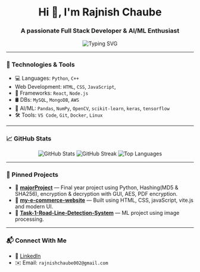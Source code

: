 <h1 align="center">Hi 👋, I'm Rajnish Chaube</h1>
<h3 align="center">A passionate Full Stack Developer & AI/ML Enthusiast</h3>

<p align="center">
  <img src="https://readme-typing-svg.demolab.com?font=Fira+Code&weight=700&pause=1000&color=00F7FF&width=435&lines=Fullstack+Developer;AI+%2F+ML+Explorer;Python+%7C+JS+%7C+C%2B%2B;Tech+Enthusiast+%F0%9F%92%BB" alt="Typing SVG" />
</p>

---

### 🔧 Technologies & Tools

- 💻 Languages: `Python`, `C++`
- Web Development: `HTML`, `CSS`, `JavaScript`,
- 🧰 Frameworks: `React`, `Node.js`
- 🛢️ DBs: `MySQL`, `MongoDB`, `AWS`
- 🧠 AI/ML: `Pandas`, `NumPy`, `OpenCV`, `scikit-learn`, `keras`, `tensorflow`
- 🛠️ Tools: `VS Code`, `Git`, `Docker`, `Linux`

---

### 📈 GitHub Stats

<p align="center">
  <img src="https://github-readme-stats.vercel.app/api?username=rajnish-chaube&show_icons=true&theme=radical" alt="GitHub Stats"/>
  <img src="https://github-readme-streak-stats.herokuapp.com/?user=rajnish-chaube&theme=radical" alt="GitHub Streak"/>
  <img src="https://github-readme-stats.vercel.app/api/top-langs/?username=rajnish-chaube&layout=compact&theme=radical" alt="Top Languages"/>
</p>

---

### 📌 Pinned Projects

- 🔐 [**majorProject**](https://github.com/rajnish-chaube/majorProject) — Final year project using Python, Hashing(MD5 & SHA256), encryption & decryption with GUI, AES, PDF encryption.
- 🚧 [**my-e-commerce-website**](https://github.com/rajnish-chaube/raje-com) — Built using HTML, CSS, javaScript, vite.js and modern UI.
- 🧠 [**Task-1-Road-Line-Detection-System**](https://github.com/rajnish-chaube/Task-1-Road-Line-Detection-System) — ML project using image processing.

---

### 📬 Connect With Me

- 🔗 [LinkedIn](https://www.linkedin.com/in/rajnish290/)
- ✉️ Email: `rajnishchaube002@gmail.com`
